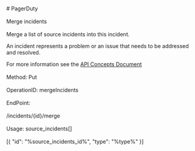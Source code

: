 <br>#     PagerDuty</br>
<br>Merge incidents</br>
<br>Merge a list of source incidents into this incident.

An incident represents a problem or an issue that needs to be addressed and resolved.

For more information see the [API Concepts Document](../../docs/CONCEPTS.md#incidents)
</br>
<br>Method: Put</br>
<br>OperationID: mergeIncidents</br>
<br>EndPoint:</br>
<br>/incidents/{id}/merge</br>
<br>Usage: source_incidents[]</br>
<br>[{
  "id": "%source_incidents_id%",
  "type": "%type%"
}]</br>
